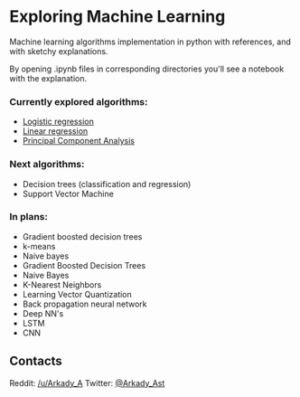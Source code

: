 # Exploring Machine Learning
Machine learning algorithms implementation in python with references, and with sketchy explanations. 

By opening .ipynb files in corresponding directories you'll see a notebook with the explanation.
### Currently explored algorithms:  
* [Logistic regression](../master/Classification/Logistic%20Regression.ipynb)
* [Linear regression](../master/Regression/Linear%20Regressions.ipynb)
* [Principal Component Analysis](../master/Dimensionality%20Reduction/Principal%20Component%20Analysis%20\%28PCA%29/Principal%20Component%20Analysis.ipynb)

### Next algorithms: 
* Decision trees (classification and regression)
* Support Vector Machine

### In plans:
* Gradient boosted decision trees
* k-means
* Naive bayes
* Gradient Boosted Decision Trees
* Naive Bayes
* K-Nearest Neighbors
* Learning Vector Quantization
* Back propagation neural network
* Deep NN's 
* LSTM
* CNN


## Contacts

Reddit: [/u/Arkady_A](https://www.reddit.com/user/Arkady_A)
Twitter: [@Arkady_Ast](https://twitter.com/Arkady_Ast)
